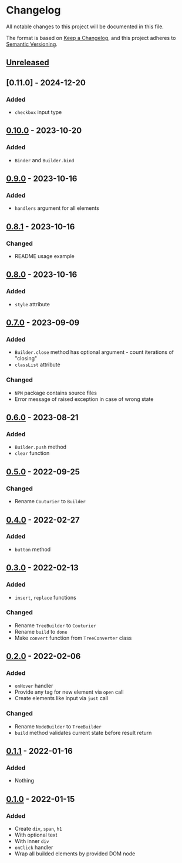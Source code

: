 # Changelog

All notable changes to this project will be documented in this file.

The format is based on [Keep a Changelog](https://keepachangelog.com/en/1.0.0/),
and this project adheres to [Semantic Versioning](https://semver.org/spec/v2.0.0.html).

## [Unreleased]

## [0.11.0] - 2024-12-20

### Added

- `checkbox` input type

## [0.10.0] - 2023-10-20

### Added

- `Binder` and `Builder.bind`

## [0.9.0] - 2023-10-16

### Added

- `handlers` argument for all elements

## [0.8.1] - 2023-10-16

### Changed

- README usage example

## [0.8.0] - 2023-10-16

### Added

- `style` attribute

## [0.7.0] - 2023-09-09

### Added

- `Builder.close` method has optional argument - count iterations of "closing"
- `classList` attribute

### Changed

- `NPM` package contains source files
- Error message of raised exception in case of wrong state

## [0.6.0] - 2023-08-21

### Added

- `Builder.push` method
- `clear` function

## [0.5.0] - 2022-09-25

### Changed

- Rename `Couturier` to `Builder`

## [0.4.0] - 2022-02-27

### Added

- `button` method

## [0.3.0] - 2022-02-13

### Added

- `insert`, `replace` functions

### Changed

- Rename `TreeBuilder` to `Couturier`
- Rename `build` to `done`
- Make `convert` function from `TreeConverter` class

## [0.2.0] - 2022-02-06

### Added

- `onHover` handler
- Provide any tag for new element via `open` call
- Create elements like input via `just` call

### Changed

- Rename `NodeBuilder` to `TreeBuilder`
- `build` method validates current state before result return

## [0.1.1] - 2022-01-16

### Added

- Nothing

## [0.1.0] - 2022-01-15

### Added

- Create `div`, `span`, `h1`
- With optional text
- With inner `div`
- `onClick` handler
- Wrap all builded elements by provided DOM node

[Unreleased]: https://github.com/vikian050194/fandom/compare/v0.10.0...HEAD
[0.10.0]: https://github.com/vikian050194/fandom/compare/v0.9.0...v0.10.0
[0.9.0]: https://github.com/vikian050194/fandom/compare/v0.8.1...v0.9.0
[0.8.1]: https://github.com/vikian050194/fandom/compare/v0.8.0...v0.8.1
[0.8.0]: https://github.com/vikian050194/fandom/compare/v0.7.0...v0.8.0
[0.7.0]: https://github.com/vikian050194/fandom/compare/v0.6.0...v0.7.0
[0.6.0]: https://github.com/vikian050194/fandom/compare/v0.5.0...v0.6.0
[0.5.0]: https://github.com/vikian050194/fandom/compare/v0.4.0...v0.5.0
[0.4.0]: https://github.com/vikian050194/fandom/compare/v0.3.0...v0.4.0
[0.3.0]: https://github.com/vikian050194/fandom/compare/v0.2.0...v0.3.0
[0.2.0]: https://github.com/vikian050194/fandom/compare/v0.1.1...v0.2.0
[0.1.1]: https://github.com/vikian050194/fandom/compare/v0.1.0...v0.1.1
[0.1.0]: https://github.com/vikian050194/fandom/releases/tag/v0.1.0
